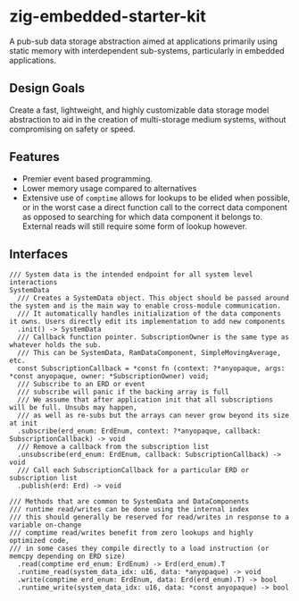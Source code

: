 # zig-embedded-starter-kit
A pub-sub data storage abstraction aimed at applications primarily using static memory
with interdependent sub-systems, particularly in embedded applications. 

## Design Goals
Create a fast, lightweight, and highly customizable data storage model abstraction
to aid in the creation of multi-storage medium systems, without compromising on safety or speed.

## Features
- Premier event based programming.
- Lower memory usage compared to alternatives
- Extensive use of `comptime` allows for lookups to be elided when possible, or in the worst case a direct function call to the correct data component as opposed to searching for which data component it belongs to. External reads will still require some form of lookup however.

## Interfaces

```zig
/// System data is the intended endpoint for all system level interactions
SystemData
  /// Creates a SystemData object. This object should be passed around the system and is the main way to enable cross-module communication.
  /// It automatically handles initialization of the data components it owns. Users directly edit its implementation to add new components
  .init() -> SystemData
  /// Callback function pointer. SubscriptionOwner is the same type as whatever holds the sub.
  /// This can be SystemData, RamDataComponent, SimpleMovingAverage, etc. 
  const SubscriptionCallback = *const fn (context: ?*anyopaque, args: *const anyopaque, owner: *SubscriptionOwner) void;
  /// Subscribe to an ERD or event
  /// subscribe will panic if the backing array is full
  /// We assume that after application init that all subscriptions will be full. Unsubs may happen, 
  /// as well as re-subs but the arrays can never grow beyond its size at init    
  .subscribe(erd_enum: ErdEnum, context: ?*anyopaque, callback: SubscriptionCallback) -> void
  /// Remove a callback from the subscription list
  .unsubscribe(erd_enum: ErdEnum, callback: SubscriptionCallback) -> void
  /// Call each SubscriptionCallback for a particular ERD or subscription list
  .publish(erd: Erd) -> void

/// Methods that are common to SystemData and DataComponents
/// runtime read/writes can be done using the internal index
/// this should generally be reserved for read/writes in response to a variable on-change
/// comptime read/writes benefit from zero lookups and highly optimized code,
/// in some cases they compile directly to a load instruction (or memcpy depending on ERD size)
  .read(comptime erd_enum: ErdEnum) -> Erd(erd_enum).T
  .runtime_read(system_data_idx: u16, data: *anyopaque) -> void
  .write(comptime erd_enum: ErdEnum, data: Erd(erd_enum).T) -> bool
  .runtime_write(system_data_idx: u16, data: *const anyopaque) -> bool
```
